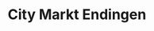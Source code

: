 ---
title: "City Markt Endingen"
url: /endingen-am-kaiserstuhl/city-markt-endingen/
shop: Supermarkt
---